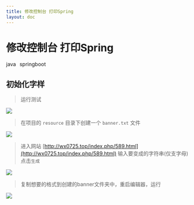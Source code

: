 ```yaml
---
title: 修改控制台 打印Spring
layout: doc
---
```

# 修改控制台 打印Spring
<el-divider />
<div style='display: flex;gap: 10px;'>
  <el-tag>java</el-tag>
  <el-tag>springboot</el-tag>
</div>

## 初始化字样

> 运行测试

![](https://raw.githubusercontent.com/xing403/images-repo/main/assets/website/20220410150039.png)

> 在项目的 `resource` 目录下创建一个 `banner.txt` 文件

![](https://raw.githubusercontent.com/xing403/images-repo/main/assets/website/20220410151240.png)

> 进入网站  [http://wx0725.top/index.php/589.html](http://wx0725.top/index.php/589.html) 输入要变成的字符串(仅支字母) 点击`生成`

![](https://raw.githubusercontent.com/xing403/images-repo/main/assets/website/20220410151325.png)

> 复制想要的格式到创建的banner文件夹中，重启编辑器，运行

![](https://raw.githubusercontent.com/xing403/images-repo/main/assets/website/20220410151559.png)
